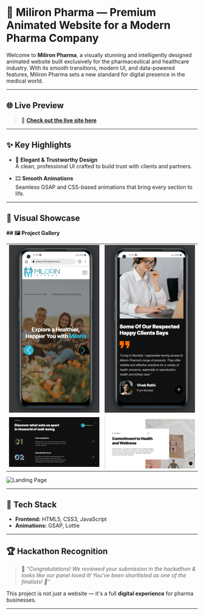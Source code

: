 # 💊 Miliron Pharma — Premium Animated Website for a Modern Pharma Company

Welcome to **Miliron Pharma**, a visually stunning and intelligently designed animated website built exclusively for the pharmaceutical and healthcare industry. With its smooth transitions, modern UI, and data-powered features, Miliron Pharma sets a new standard for digital presence in the medical world.

---

## 🌐 Live Preview

> 🎯 **[Check out the live site here](https://www.milorinpharma.in/)**

---

## ✨ Key Highlights

- 🎨 **Elegant & Trustworthy Design**  
  A clean, professional UI crafted to build trust with clients and partners.

- 🎞️ **Smooth Animations**  
  Seamless GSAP and CSS-based animations that bring every section to life.

---

## 📸 Visual Showcase


**## 🖼️ Project Gallery**

<table>
  <tr>
    <td><img src="/static/mobile.png" width="500"/></td>
    <td><img src="/static/client.png" width="500"/></td>
  </tr>
  <tr>
    <td><img src="/static/clean.png" width="500"/></td>
    <td><img src="/static/img.png" width="500"/></td>
  </tr>
</table>

![Landing Page](/static/img2.png)



---

## 🧩 Tech Stack

- **Frontend:** HTML5, CSS3, JavaScript  
- **Animations:** GSAP, Lottie  


---

## 🏆 Hackathon Recognition

> 🏅 _“Congratulations! We reviewed your submission in the hackathon & looks like our panel loved it! You've been shortlisted as one of the finalists! 🎉”_

This project is not just a website — it's a full **digital experience** for pharma businesses.

---
